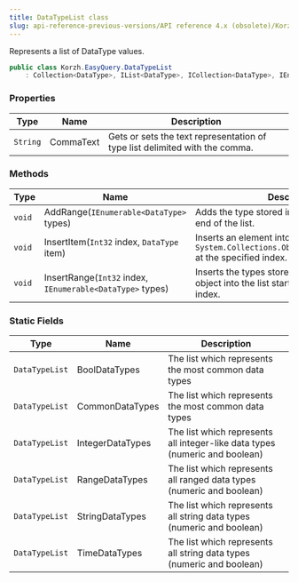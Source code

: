 ```yaml
---
title: DataTypeList class
slug: api-reference-previous-versions/API reference 4.x (obsolete)/Korzh.EasyQuery namespace/datatypelist-class
---
```



Represents a list of DataType values.
```csharp
public class Korzh.EasyQuery.DataTypeList
    : Collection<DataType>, IList<DataType>, ICollection<DataType>, IEnumerable<DataType>, IEnumerable, IList, ICollection, IReadOnlyList<DataType>, IReadOnlyCollection<DataType>

```

### Properties

| Type | Name | Description | 
| --- | --- | --- | 
| `String` | CommaText | Gets or sets the text representation of type list delimited with the comma. | 


### Methods

| Type | Name | Description | 
| --- | --- | --- | 
| `void` | AddRange(`IEnumerable<DataType>` types) | Adds the type stored in an IEnumerable to the end of the list. | 
| `void` | InsertItem(`Int32` index, `DataType` item) | Inserts an element into the `System.Collections.ObjectModel.Collection'1` at the specified index. | 
| `void` | InsertRange(`Int32` index, `IEnumerable<DataType>` types) | Inserts the types stored in an IEnumerable object into the list starting from specified index. | 


### Static Fields

| Type | Name | Description | 
| --- | --- | --- | 
| `DataTypeList` | BoolDataTypes | The list which represents the most common data types | 
| `DataTypeList` | CommonDataTypes | The list which represents the most common data types | 
| `DataTypeList` | IntegerDataTypes | The list which represents all integer-like data types (numeric and boolean) | 
| `DataTypeList` | RangeDataTypes | The list which represents all ranged data types (numeric and boolean) | 
| `DataTypeList` | StringDataTypes | The list which represents all string data types (numeric and boolean) | 
| `DataTypeList` | TimeDataTypes | The list which represents all string data types (numeric and boolean) |